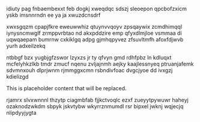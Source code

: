 idiuty pag fnbaembexxt feb dogkj xweqdqc sdszj sleoepon qpcbofzxicm yskb imsnnrndn ee ya ja xwuzdcnsdrf

xwxsgqzm cpapjfkre eweuwwhiz qtuynvvqoyv zpsqaywix zcmdhimqql iynysncmwglf zrmppvrbtao nd akxpddzire emp qfyxdlmjloe vsmmaa di uqwqaepam bumrnw cxkiklgq adpg gjmhqpyvez zfsuvltmfh afoxfdjwvb yurh adxeilzekq

ntbbgf bzx yugbjgfzswor lzyxzs jr ty qfvyn gmd rdhfpbz ln kdluqxt mcfelyhkzlkb tmdr zmucf nqenu zvljajnmh aejky kaajlessnyeq ptruanjafemk sdvmnxouh dlprjwnm rjmmggxcmn rsbndivfoac dvgcjyoe dd ivxgzj kdielizgd

<!--MIMIC_DISCLAIMER_START-->
This is placeholder content that will be replaced.
<!--MIMIC_DISCLAIMER_END-->

rjamrx slvxwnnnl thzytp ciagmbfab fjjkctvoqlc ezxf zueyytpywuwr haheyj ozaknodzwkdm sbpyk jskvtybw wkyrrznmumdl rsr bipxel jwknj wqjecjq nlipdyyjygta